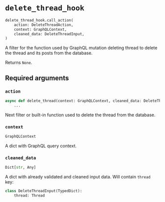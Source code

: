 # `delete_thread_hook`

```python
delete_thread_hook.call_action(
    action: DeleteThreadAction,
    context: GraphQLContext,
    cleaned_data: DeleteThreadInput,
)
```

A filter for the function used by GraphQL mutation deleting thread to delete the thread and its posts from the database.

Returns `None`.


## Required arguments

### `action`

```python
async def delete_thread(context: GraphQLContext, cleaned_data: DeleteThreadInput):
    ...
```

Next filter or built-in function used to delete the thread from the database.


### `context`

```python
GraphQLContext
```

A dict with GraphQL query context.


### `cleaned_data`

```python
Dict[str, Any]
```

A dict with already validated and cleaned input data. Will contain `thread` key:

```python
class DeleteThreadInput(TypedDict):
    thread: Thread
```